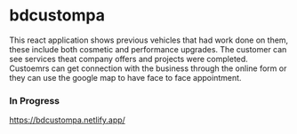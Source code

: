 # bdcustompa

This react application shows previous vehicles that had work done on them, these include both cosmetic and performance upgrades. The customer can see services theat company offers and projects were completed. Custoemrs can get connection with the business through the online form or they can use the google map to have face to face appointment.

### In Progress
https://bdcustompa.netlify.app/
